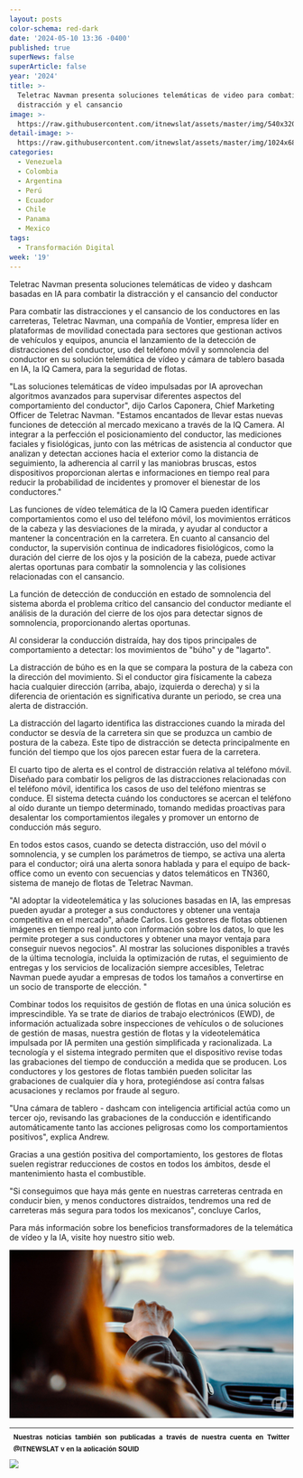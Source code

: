 ```yaml
---
layout: posts
color-schema: red-dark
date: '2024-05-10 13:36 -0400'
published: true
superNews: false
superArticle: false
year: '2024'
title: >-
  Teletrac Navman presenta soluciones telemáticas de video para combatir la
  distracción y el cansancio
image: >-
  https://raw.githubusercontent.com/itnewslat/assets/master/img/540x320/conducir-p.jpg
detail-image: >-
  https://raw.githubusercontent.com/itnewslat/assets/master/img/1024x680/conducir-g.jpg
categories:
  - Venezuela
  - Colombia
  - Argentina
  - Perú
  - Ecuador
  - Chile
  - Panama
  - Mexico
tags:
  - Transformación Digital
week: '19'
---
```

Teletrac Navman presenta soluciones telemáticas de video y dashcam basadas en IA para combatir la distracción y el cansancio del conductor

Para combatir las distracciones y el cansancio de los conductores en las carreteras, Teletrac Navman, una compañía de Vontier, empresa líder en plataformas de movilidad conectada para sectores que gestionan activos de vehículos y equipos, anuncia el lanzamiento de la detección de distracciones del conductor, uso del teléfono móvil y somnolencia del conductor en su solución telemática de vídeo y cámara de tablero basada en IA, la IQ Camera, para la seguridad de flotas.

"Las soluciones telemáticas de vídeo impulsadas por IA aprovechan algoritmos avanzados para supervisar diferentes aspectos del comportamiento del conductor", dijo Carlos Caponera, Chief Marketing Officer de Teletrac Navman. "Estamos encantados de llevar estas nuevas funciones de detección al mercado mexicano a través de la IQ Camera. Al integrar a la perfección el posicionamiento del conductor, las mediciones faciales y fisiológicas, junto con las métricas de asistencia al conductor que analizan y detectan acciones hacia el exterior como la distancia de seguimiento, la adherencia al carril y las maniobras bruscas, estos dispositivos proporcionan alertas e informaciones en tiempo real para reducir la probabilidad de incidentes y promover el bienestar de los conductores."

Las funciones de vídeo telemática de la IQ Camera pueden identificar comportamientos como el uso del teléfono móvil, los movimientos erráticos de la cabeza y las desviaciones de la mirada, y ayudar al conductor a mantener la concentración en la carretera. En cuanto al cansancio del conductor, la supervisión continua de indicadores fisiológicos, como la duración del cierre de los ojos y la posición de la cabeza, puede activar alertas oportunas para combatir la somnolencia y las colisiones relacionadas con el cansancio.

La función de detección de conducción en estado de somnolencia del sistema aborda el problema crítico del cansancio del conductor mediante el análisis de la duración del cierre de los ojos para detectar signos de somnolencia, proporcionando alertas oportunas.

Al considerar la conducción distraída, hay dos tipos principales de comportamiento a detectar: los movimientos de "búho" y de "lagarto".

La distracción de búho es en la que se compara la postura de la cabeza con la dirección del movimiento. Si el conductor gira físicamente la cabeza hacia cualquier dirección (arriba, abajo, izquierda o derecha) y si la diferencia de orientación es significativa durante un periodo, se crea una alerta de distracción.

La distracción del lagarto identifica las distracciones cuando la mirada del conductor se desvía de la carretera sin que se produzca un cambio de postura de la cabeza. Este tipo de distracción se detecta principalmente en función del tiempo que los ojos parecen estar fuera de la carretera.

El cuarto tipo de alerta es el control de distracción relativa al teléfono móvil. Diseñado para combatir los peligros de las distracciones relacionadas con el teléfono móvil, identifica los casos de uso del teléfono mientras se conduce. El sistema detecta cuándo los conductores se acercan el teléfono al oído durante un tiempo determinado, tomando medidas proactivas para desalentar los comportamientos ilegales y promover un entorno de conducción más seguro.

En todos estos casos, cuando se detecta distracción, uso del móvil o somnolencia, y se cumplen los parámetros de tiempo, se activa una alerta para el conductor; oirá una alerta sonora hablada y para el equipo de back-office como un evento con secuencias y datos telemáticos en TN360, sistema de manejo de flotas de Teletrac Navman.

"Al adoptar la videotelemática y las soluciones basadas en IA, las empresas pueden ayudar a proteger a sus conductores y obtener una ventaja competitiva en el mercado", añade Carlos. Los gestores de flotas obtienen imágenes en tiempo real junto con información sobre los datos, lo que les permite proteger a sus conductores y obtener una mayor ventaja para conseguir nuevos negocios". Al mostrar las soluciones disponibles a través de la última tecnología, incluida la optimización de rutas, el seguimiento de entregas y los servicios de localización siempre accesibles, Teletrac Navman puede ayudar a empresas de todos los tamaños a convertirse en un socio de transporte de elección. "

Combinar todos los requisitos de gestión de flotas en una única solución es imprescindible. Ya se trate de diarios de trabajo electrónicos (EWD), de información actualizada sobre inspecciones de vehículos o de soluciones de gestión de masas, nuestra gestión de flotas y la videotelemática impulsada por IA permiten una gestión simplificada y racionalizada. La tecnología y el sistema integrado permiten que el dispositivo revise todas las grabaciones del tiempo de conducción a medida que se producen. Los conductores y los gestores de flotas también pueden solicitar las grabaciones de cualquier día y hora, protegiéndose así contra falsas acusaciones y reclamos por fraude al seguro.

"Una cámara de tablero - dashcam con inteligencia artificial actúa como un tercer ojo, revisando las grabaciones de la conducción e identificando automáticamente tanto las acciones peligrosas como los comportamientos positivos", explica Andrew.

Gracias a una gestión positiva del comportamiento, los gestores de flotas suelen registrar reducciones de costos en todos los ámbitos, desde el mantenimiento hasta el combustible.

"Si conseguimos que haya más gente en nuestras carreteras centrada en conducir bien, y menos conductores distraídos, tendremos una red de carreteras más segura para todos los mexicanos", concluye Carlos,

Para más información sobre los beneficios transformadores de la telemática de vídeo y la IA, visite hoy nuestro sitio web.

![](https://raw.githubusercontent.com/itnewslat/assets/master/img/540x320/conducir-p.jpg)

<table style="height: 42px;" width="569">
<tbody>
<tr>
<td style="text-align: justify;"><sub><strong>Nuestras noticias también son publicadas a través de nuestra cuenta en Twitter <a href="https://twitter.com/itnewslat?lang=es">@ITNEWSLAT</a> y en la aplicación <a href="https://squidapp.co/en/">SQUID</a></strong></sub></td>
</tr>
</tbody>
</table>

<img src="https://tracker.metricool.com/c3po.jpg?hash=56f88a41e39ab42c063cc51676587a04"/>